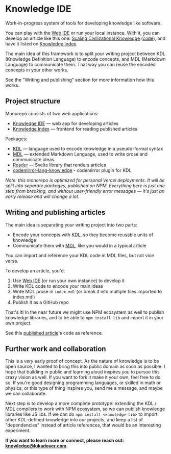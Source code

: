 # Knowledge IDE 
Work-in-progress system of tools for developing knowledge like software.

You can play with the [Web IDE](https://ide.lukadover.com) or run your local instance. With it, you can develop an article like this one: [Scaling Civilizational Knowledge](https://knowledge.lukadover.com/#/reader?repository=https%3A%2F%2Fgithub.com%2Fldover%2Fknowledge-systems) ([code](https://github.com/ldover/knowledge-systems)), and have it listed on [Knowledge Index](https://knowledge.lukadover.com).

The main idea of this framework is to split your writing project between KDL (Knowledge Definition Language) to encode concepts, and MDL (Markdown Language) to communicate them. That way you can reuse the encoded concepts in your other works.

See the "Writing and publishing" section for more information how this works.

## Project structure
Monorepo consists of two web applications:
* [Knowledge IDE](./app/README.md) — web app for developing articles
* [Knowledge Index](knowledge-index/README.md) — frontend for reading published articles

Packages:
* [KDL](./packages/kdl/README.md) — language used to encode knowledge in a pseudo-formal syntax
* [MDL](./packages/mdl/README.md) — extended Markdown Language, used to write prose and communicate ideas
* [Reader](./packages/reader/README.md) — Svelte library that renders articles
* [codemirror-lang-knowledge](./packages/reader/README.md) - codemirror plugin for KDL

*Note: this monorepo is optimized for personal Vercel deployments. It will be split into separate packages, published on NPM. Everything here is just one step from breaking, and without user-friendly error messages — it's just an early release and will change a lot.*

## Writing and publishing articles
The main idea is separating your writing project into two parts:
* Encode your concepts with [KDL](./packages/kdl/README.md), so they become reusable units of knowledge
* Communicate them with [MDL](./packages/mdl/README.md), like you would in a typical article 

You can import and reference your KDL code in MDL files, but not vice versa.

To develop an article, you'd:
1. Use [Web IDE](https://ide.lukadover.com) (or run your own instance) to develop it
2. Write KDL code to encode your main ideas
3. Write MDL prose in `index.mdl` (or break it into multiple files imported to index.mdl)
4. Publish it as a GitHub repo

That's it! In the near future we might use NPM ecosystem as well to publish knowledge libraries, and to be able to `npm install lib` and import it in your own project.

See this [published article](https://github.com/ldover/knowledge-systems)'s code as reference.

## Further work and collaboration
This is a *very* early proof of concept. As the nature of knowledge is to be open source, I wanted to bring this into public domain as soon as possible. I hope that building in public and learning aloud inspires you to pursue this crazy vision as well. If you want to fork it make it your own, feel free to do so. If you're good designing programming languages, or skilled in math or physics, or this type of thing inspires you, send me a message, and maybe we can collaborate.

Next step is to develop a more complete prototype: extending the KDL / MDL compilers to work with NPM ecosystem, so we can publish knowledge libraries like JS libs. If we can do `npm install <knowledge-lib>` to import other KDL-defined knowledge into our projects, and keep a list of "dependencies" instead of article references, that would be an interesting experiment. 

**If you want to learn more or connect, please reach out: knowledge@lukadover.com.**

